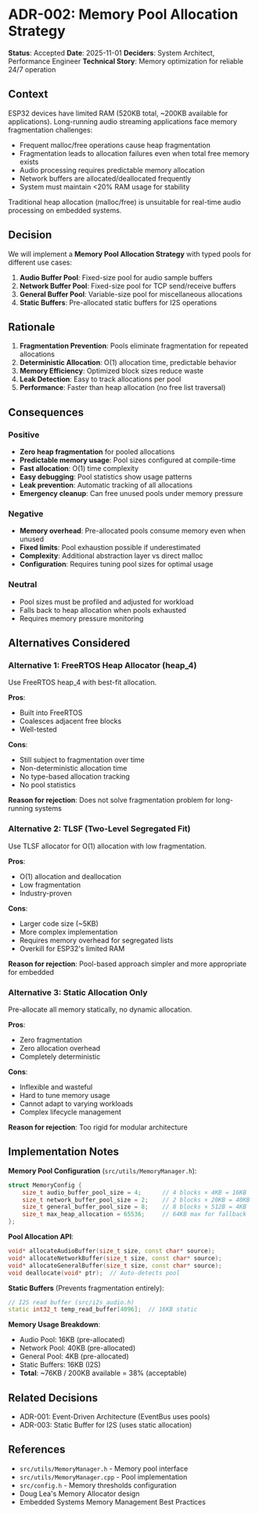 # ADR-002: Memory Pool Allocation Strategy

**Status**: Accepted
**Date**: 2025-11-01
**Deciders**: System Architect, Performance Engineer
**Technical Story**: Memory optimization for reliable 24/7 operation

## Context

ESP32 devices have limited RAM (520KB total, ~200KB available for applications). Long-running audio streaming applications face memory fragmentation challenges:

- Frequent malloc/free operations cause heap fragmentation
- Fragmentation leads to allocation failures even when total free memory exists
- Audio processing requires predictable memory allocation
- Network buffers are allocated/deallocated frequently
- System must maintain <20% RAM usage for stability

Traditional heap allocation (malloc/free) is unsuitable for real-time audio processing on embedded systems.

## Decision

We will implement a **Memory Pool Allocation Strategy** with typed pools for different use cases:

1. **Audio Buffer Pool**: Fixed-size pool for audio sample buffers
2. **Network Buffer Pool**: Fixed-size pool for TCP send/receive buffers
3. **General Buffer Pool**: Variable-size pool for miscellaneous allocations
4. **Static Buffers**: Pre-allocated static buffers for I2S operations

## Rationale

1. **Fragmentation Prevention**: Pools eliminate fragmentation for repeated allocations
2. **Deterministic Allocation**: O(1) allocation time, predictable behavior
3. **Memory Efficiency**: Optimized block sizes reduce waste
4. **Leak Detection**: Easy to track allocations per pool
5. **Performance**: Faster than heap allocation (no free list traversal)

## Consequences

### Positive

- **Zero heap fragmentation** for pooled allocations
- **Predictable memory usage**: Pool sizes configured at compile-time
- **Fast allocation**: O(1) time complexity
- **Easy debugging**: Pool statistics show usage patterns
- **Leak prevention**: Automatic tracking of all allocations
- **Emergency cleanup**: Can free unused pools under memory pressure

### Negative

- **Memory overhead**: Pre-allocated pools consume memory even when unused
- **Fixed limits**: Pool exhaustion possible if underestimated
- **Complexity**: Additional abstraction layer vs direct malloc
- **Configuration**: Requires tuning pool sizes for optimal usage

### Neutral

- Pool sizes must be profiled and adjusted for workload
- Falls back to heap allocation when pools exhausted
- Requires memory pressure monitoring

## Alternatives Considered

### Alternative 1: FreeRTOS Heap Allocator (heap_4)

Use FreeRTOS heap_4 with best-fit allocation.

**Pros**:
- Built into FreeRTOS
- Coalesces adjacent free blocks
- Well-tested

**Cons**:
- Still subject to fragmentation over time
- Non-deterministic allocation time
- No type-based allocation tracking
- No pool statistics

**Reason for rejection**: Does not solve fragmentation problem for long-running systems

### Alternative 2: TLSF (Two-Level Segregated Fit)

Use TLSF allocator for O(1) allocation with low fragmentation.

**Pros**:
- O(1) allocation and deallocation
- Low fragmentation
- Industry-proven

**Cons**:
- Larger code size (~5KB)
- More complex implementation
- Requires memory overhead for segregated lists
- Overkill for ESP32's limited RAM

**Reason for rejection**: Pool-based approach simpler and more appropriate for embedded

### Alternative 3: Static Allocation Only

Pre-allocate all memory statically, no dynamic allocation.

**Pros**:
- Zero fragmentation
- Zero allocation overhead
- Completely deterministic

**Cons**:
- Inflexible and wasteful
- Hard to tune memory usage
- Cannot adapt to varying workloads
- Complex lifecycle management

**Reason for rejection**: Too rigid for modular architecture

## Implementation Notes

**Memory Pool Configuration** (`src/utils/MemoryManager.h`):
```cpp
struct MemoryConfig {
    size_t audio_buffer_pool_size = 4;      // 4 blocks × 4KB = 16KB
    size_t network_buffer_pool_size = 2;    // 2 blocks × 20KB = 40KB
    size_t general_buffer_pool_size = 8;    // 8 blocks × 512B = 4KB
    size_t max_heap_allocation = 65536;     // 64KB max for fallback
};
```

**Pool Allocation API**:
```cpp
void* allocateAudioBuffer(size_t size, const char* source);
void* allocateNetworkBuffer(size_t size, const char* source);
void* allocateGeneralBuffer(size_t size, const char* source);
void deallocate(void* ptr);  // Auto-detects pool
```

**Static Buffers** (Prevents fragmentation entirely):
```cpp
// I2S read buffer (src/i2s_audio.h)
static int32_t temp_read_buffer[4096];  // 16KB static
```

**Memory Usage Breakdown**:
- Audio Pool: 16KB (pre-allocated)
- Network Pool: 40KB (pre-allocated)
- General Pool: 4KB (pre-allocated)
- Static Buffers: 16KB (I2S)
- **Total**: ~76KB / 200KB available = 38% (acceptable)

## Related Decisions

- ADR-001: Event-Driven Architecture (EventBus uses pools)
- ADR-003: Static Buffer for I2S (uses static allocation)

## References

- `src/utils/MemoryManager.h` - Memory pool interface
- `src/utils/MemoryManager.cpp` - Pool implementation
- `src/config.h` - Memory thresholds configuration
- Doug Lea's Memory Allocator design
- Embedded Systems Memory Management Best Practices
